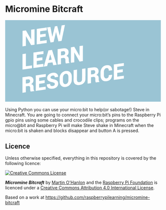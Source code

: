# Micromine Bitcraft

![](cover_learn.png)

Using Python you can use your micro:bit to help(or sabotage!) Steve in Minecraft.
You are going to connect your micro:bit’s pins to the Raspberry Pi gpio pins using some cables and crocodile clips; programs on the micro@bit and Raspberry Pi will make Steve shake in Minecraft when the micro:bit is shaken and blocks disappear and button A is pressed.

## Licence

Unless otherwise specified, everything in this repository is covered by the following licence:

[![Creative Commons License](http://i.creativecommons.org/l/by-sa/4.0/88x31.png)](http://creativecommons.org/licenses/by-sa/4.0/)

***Micromine Bitcraft*** by [Martin O'Hanlon](https://github.com/martinohanlon) and the [Raspberry Pi Foundation](http://www.raspberrypi.org) is licenced under a [Creative Commons Attribution 4.0 International License](http://creativecommons.org/licenses/by-sa/4.0/).

Based on a work at https://github.com/raspberrypilearning/micromine-bitcraft
